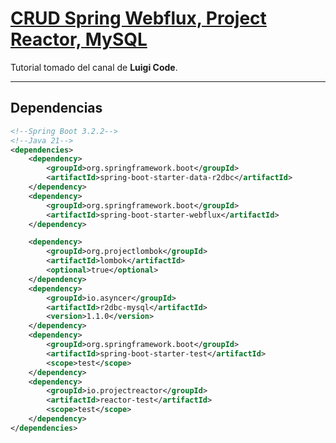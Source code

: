 # [CRUD Spring Webflux, Project Reactor, MySQL](https://www.youtube.com/watch?v=zHm5pO82VQY&list=PL4bT56Uw3S4yt_qPket_9j6u27PqkTdy3)

Tutorial tomado del canal de **Luigi Code**.

---

## Dependencias

````xml
<!--Spring Boot 3.2.2-->
<!--Java 21-->
<dependencies>
    <dependency>
        <groupId>org.springframework.boot</groupId>
        <artifactId>spring-boot-starter-data-r2dbc</artifactId>
    </dependency>
    <dependency>
        <groupId>org.springframework.boot</groupId>
        <artifactId>spring-boot-starter-webflux</artifactId>
    </dependency>

    <dependency>
        <groupId>org.projectlombok</groupId>
        <artifactId>lombok</artifactId>
        <optional>true</optional>
    </dependency>
    <dependency>
        <groupId>io.asyncer</groupId>
        <artifactId>r2dbc-mysql</artifactId>
        <version>1.1.0</version>
    </dependency>
    <dependency>
        <groupId>org.springframework.boot</groupId>
        <artifactId>spring-boot-starter-test</artifactId>
        <scope>test</scope>
    </dependency>
    <dependency>
        <groupId>io.projectreactor</groupId>
        <artifactId>reactor-test</artifactId>
        <scope>test</scope>
    </dependency>
</dependencies>
````
